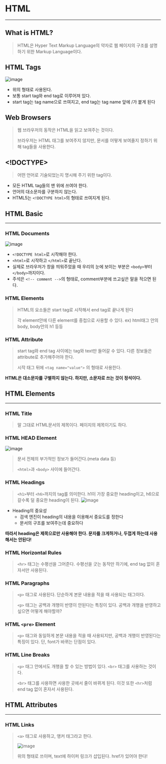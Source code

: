# HTML
---
## What is HTML?
> HTML은 Hyper Text Markup Language의 약자로 웹 페이지의 구조를 설명하기 위한 Markup Language이다.

## HTML Tags
![image](https://user-images.githubusercontent.com/80378041/158719905-5875fbeb-ac97-47a4-bb43-389eff15f464.png)

- 위의 형태로 사용된다.
- 보통 start tag와 end tag로 이루어져 있다.
- start tag는 tag name으로 쓰여지고, end tag는 tag name 앞에 /가 붙게 된다

## Web Browsers
> 웹 브라우저의 동작은 HTML을 읽고 보여주는 것이다.
> 
> 브라우저는 HTML 태그를 보여주지 않지만, 문서를 어떻게 보여줄지 정하기 위해 tag들을 사용한다. 

## <!DOCTYPE>
> 어떤 언어로 기술되었는지 명시해 주기 위한 tag이다.

- 모든 HTML tag들의 맨 위에 쓰여야 한다.
- 언어의 대소문자를 구분하지 않는다.
- HTML5는 `<!DOCTYPE html>`의 형태로 쓰여지게 된다.

## HTML Basic
---
### HTML Documents
![image](https://user-images.githubusercontent.com/80378041/158720640-173e681d-65a1-43a4-bae5-95077fc17f6d.png)

- `<!DOCTYPE html>`로 시작해야 한다.
- `<html>`로 시작하고 `</html>`로 끝난다.
- 실제로 브라우저가 창을 띄워주었을 때 우리의 눈에 보이는 부분은 `<body>`부터 `</body>`까지이다.
- 주석은 `<!-- comment -->`의 형태로, comment부분에 쓰고싶은 말을 적으면 된다.

### HTML Elements
> HTML의 요소들은 start tag로 시작해서 end tag로 끝나게 된다
>
> 각 element안에 다른 element를 중첩으로 사용할 수 있다. ex) html태그 안의 body, body안의 h1 등등

### HTML Attribute
> start tag와 end tag 사이에는 tag와 text만 들어갈 수 있다.
> 다른 정보들은 attribute로 추가해주어야 한다.
> 
> 시작 태그 뒤에 `<tag name="value">` 의 형태로 사용한다.

__HTML은 대소문자를 구별하지 않는다. 하지만, 소문자로 쓰는 것이 정석이다.__

## HTML Elements
---
### HTML Title
> 말 그대로 HTML문서의 제목이다. 페이지의 제목이기도 하다.

### HTML HEAD Element
![image](https://user-images.githubusercontent.com/80378041/158721539-63a28bd7-bc6a-4be5-b319-f1948939255c.png)

> 문서 전체의 부가적인 정보가 들어간다.(meta data 등)
> 
> `<html>`과 `<body>` 사이에 들어간다. 
  
### HTML Headings

> `<h1>`부터 `<h6>`까지의 tag를 의미한다.
> h1이 가장 중요한 heading이고, h6으로 갈수록 덜 중요한 heading이 된다.
> ![image](https://user-images.githubusercontent.com/80378041/158721707-b4ec81e8-8c66-4301-8ce2-dde51e022e0c.png)

- Heading의 중요성
  - 검색 엔진이 heading의 내용을 이용해서 중요도를 정한다
  - 문서의 구조를 보여주는데 중요하다

__따라서 heading은 제목으로만 사용해야 한다. 문자를 크게하거나, 두껍게 하는데 사용해서는 안된다!__

### HTML Horizontal Rules
> `<hr>` 태그는 수평선을 그어준다. 수평선을 긋는 동작만 하기에, end tag 없이 혼자서만 사용된다.

### HTML Paragraphs
> `<p>` 태그로 사용된다. 단순하게 본문 내용을 적을 때 사용되는 태그이다.
>
> `<p>` 태그는 공백과 개행이 반영이 안된다는 특징이 있다. 공백과 개행을 반영하고 싶으면 어떻게 해야할까?

### HTML `<pre>` Element
> `<p>` 태그와 동일하게 본문 내용을 적을 때 사용되지만, 공백과 개행이 반영된다는 특징이 있다. 단, font가 바뀌는 단점이 있다.

### HTML Line Breaks
> `<p>` 태그 안에서도 개행을 할 수 있는 방법이 있다. `<br>` 태그를 사용하는 것이다.
> 
> `<br>` 태그를 사용하면 사용한 곳에서 줄이 바뀌게 된다. 이것 또한 `<hr>`처럼 end tag 없이 혼자서 사용된다.

## HTML Attributes
---
### HTML Links
> `<a>` 태그로 사용하고, 앵커 태그라고 한다.
> 
> ![image](https://user-images.githubusercontent.com/80378041/158722579-7e5e325a-6afc-4bfb-8432-d7053a6dcd16.png)
> 
> 위의 형태로 쓰이며, text에 하이퍼 링크가 삽입된다. href가 있어야 한다!

###
